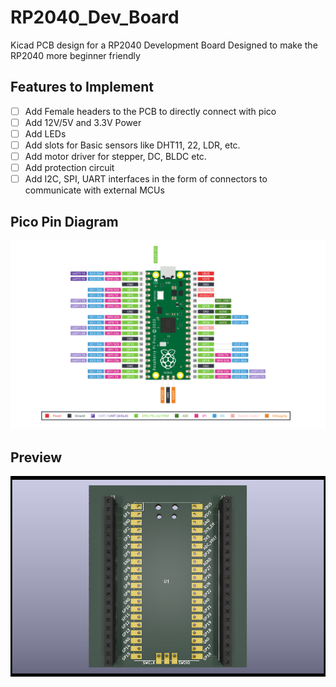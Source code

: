 # RP2040_Dev_Board
Kicad PCB design for a RP2040 Development Board Designed to make the RP2040 more beginner friendly
## Features to Implement 
- [ ] Add Female headers to the PCB to directly connect with pico
- [ ] Add 12V/5V and 3.3V Power  
- [ ] Add LEDs 
- [ ] Add slots for Basic sensors like DHT11, 22, LDR, etc. 
- [ ] Add motor driver for stepper, DC, BLDC etc.
- [ ] Add protection circuit
- [ ] Add I2C, SPI, UART interfaces in the form of connectors to communicate with external MCUs 
## Pico Pin Diagram
![pico](photos/rp2040-pinout.png)
## Preview
![img](photos/picoDevR0_firstPreview.png) 

